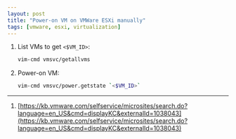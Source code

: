 ```yaml
---
layout: post
title: "Power-on VM on VMWare ESXi manually"
tags: [vmware, esxi, virtualization]
---
```


1. List VMs to get `<$VM_ID>`:
   ```bash
   vim-cmd vmsvc/getallvms
   ```
2. Power-on VM:
   ```bash
   vim-cmd vmsvc/power.getstate `<$VM_ID>`
   ```
 
---
1. [https://kb.vmware.com/selfservice/microsites/search.do?language=en_US&cmd=displayKC&externalId=1038043](https://kb.vmware.com/selfservice/microsites/search.do?language=en_US&cmd=displayKC&externalId=1038043)
